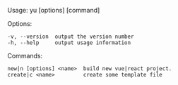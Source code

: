Usage: yu [options] [command]


  Options:

    -v, --version  output the version number
    -h, --help     output usage information


  Commands:

    new|n [options] <name>  build new vue|react project.
    create|c <name>         create some template file